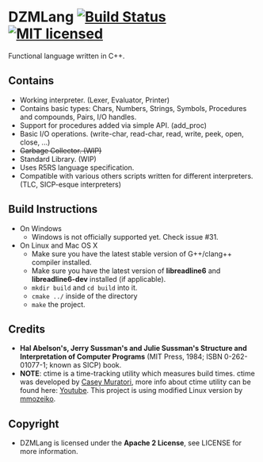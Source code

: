 # DZMLang [![Build Status](https://travis-ci.org/zaklaus/DZMLang.svg?branch=master)](https://travis-ci.org/zaklaus/DZMLang) [![MIT licensed](https://img.shields.io/hexpm/l/plug.svg?maxAge=2592000)](https://github.com/zaklaus/DZMLang/blob/master/LICENSE)

Functional language written in C++.

## Contains
* Working interpreter. (Lexer, Evaluator, Printer)
* Contains basic types: Chars, Numbers, Strings, Symbols, Procedures and compounds, Pairs, I/O handles.
* Support for procedures added via simple API. (add_proc)
* Basic I/O operations. (write-char, read-char, read, write, peek, open, close, ...)
* ~~Garbage Collector. (WIP)~~
* Standard Library. (WIP)
* Uses R5RS language specification.
* Compatible with various others scripts written for different interpreters. (TLC, SICP-esque interpreters)

## Build Instructions
* On Windows
   * Windows is not officially supported yet. Check issue #31.
* On Linux and Mac OS X
   * Make sure you have the latest stable version of G++/clang++ compiler installed.
   * Make sure you have the latest version of **libreadline6** and **libreadline6-dev** installed (if applicable).
   * `mkdir build` and `cd build` into it.
   * `cmake ../` inside of the directory
   * `make` the project.

## Credits
*  **Hal Abelson's, Jerry Sussman's and Julie Sussman's Structure and Interpretation of Computer Programs** (MIT Press, 1984; ISBN 0-262-01077-1; known as SICP) book.
* **NOTE**: ctime is a time-tracking utility which measures build times. ctime was developed by [Casey Muratori](https://twitter.com/cmuratori), more info about ctime utility can be found here: [Youtube](https://www.youtube.com/watch?v=LdMHyGxfg6U). This project is using modified Linux version by [mmozeiko](https://github.com/mmozeiko).

## Copyright
* DZMLang is licensed under the **Apache 2 License**, see LICENSE for more information.
